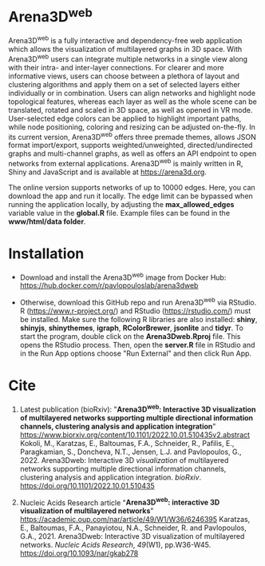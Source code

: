 
# Arena3D<sup>web</sup>

Arena3D<sup>web</sup> is a fully interactive and dependency-free web application which allows the visualization of multilayered graphs in 3D space. With Arena3D<sup>web</sup> users can integrate multiple networks in a single view along with their intra- and inter-layer connections. For clearer and more informative views, users can choose between a plethora of layout and clustering algorithms and apply them on a set of selected layers either individually or in combination. Users can align networks and highlight node topological features, whereas each layer as well as the whole scene can be translated, rotated and scaled in 3D space, as well as opened in VR mode. User-selected edge colors can be applied to highlight important paths, while node positioning, coloring and resizing can be adjusted on-the-fly. In its current version, Arena3D<sup>web</sup> offers three premade themes, allows JSON format import/export, supports weighted/unweighted, directed/undirected graphs and multi-channel graphs, as well as offers an API endpoint to open networks from external applications. Arena3D<sup>web</sup> is mainly written in R, Shiny and JavaScript and is available at https://arena3d.org.

The online version supports networks of up to 10000 edges. Here, you can download the app and run it locally. The edge limit can be bypassed when running the application locally, by adjusting the **max_allowed_edges** variable value in the **global.R** file. Example files can be found in the **www/html/data folder**.

# Installation

* Download and install the Arena3D<sup>web</sup> image from Docker Hub: https://hub.docker.com/r/pavlopouloslab/arena3dweb

* Otherwise, download this GitHub repo and run Arena3D<sup>web</sup> via RStudio. R (https://www.r-project.org/) and RStudio (https://rstudio.com/) must be installed. Make sure the following R libraries are also installed: **shiny**, **shinyjs**, **shinythemes**, **igraph**, **RColorBrewer**, **jsonlite** and **tidyr**. To start the program, double click on the **Arena3Dweb.Rproj** file. This opens the RStudio process. Then, open the **server.R** file in RStudio and in the Run App options choose "Run External" and then click Run App.

# Cite

1. Latest publication (bioRxiv): "**Arena3D<sup>web</sup>: Interactive 3D visualization of multilayered networks supporting multiple directional information channels, clustering analysis and application integration**" https://www.biorxiv.org/content/10.1101/2022.10.01.510435v2.abstract
Kokoli, M., Karatzas, E., Baltoumas, F.A., Schneider, R., Pafilis, E., Paragkamian, S., Doncheva, N.T., Jensen, L.J. and Pavlopoulos, G., 2022. Arena3Dweb: Interactive 3D _visualization_ of multilayered networks supporting multiple directional information channels, clustering analysis and application integration. _bioRxiv_.
https://doi.org/10.1101/2022.10.01.510435

2. Nucleic Acids Research article "**Arena3D<sup>web</sup>: interactive 3D visualization of multilayered networks**" https://academic.oup.com/nar/article/49/W1/W36/6246395
Karatzas, E., Baltoumas, F.A., Panayiotou, N.A., Schneider, R. and Pavlopoulos, G.A., 2021. Arena3Dweb: Interactive 3D visualization of multilayered networks. _Nucleic Acids Research_, _49_(W1), pp.W36-W45. https://doi.org/10.1093/nar/gkab278
